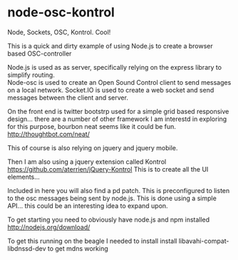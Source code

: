 node-osc-kontrol
================

Node, Sockets, OSC, Kontrol.  Cool!

This is a quick and dirty example of using Node.js to create a browser based OSC-controller

Node.js is used as as server, specifically relying on the express library to simplify routing.  
Node-osc is used to create an Open Sound Control client to send messages on a local network.
Socket.IO is used to create a web socket and send messages between the client and server.

On the front end is twitter bootstrp used for a simple grid based responsive design...
there are a number of other framework I am interestd in exploring for this purpose, 
bourbon neat seems like it could be fun. http://thoughtbot.com/neat/

This of course is also relying on jquery and jquery mobile.

Then I am also using a jquery extension called Kontrol https://github.com/aterrien/jQuery-Kontrol
This is to create all the UI elements...

Included in here you will also find a pd patch.  This is preconfigured to listen to the osc messages
being sent by node.js.  This is done using a simple API... this could be an interesting idea to expand upon.

To get starting you need to obviously have node.js and npm installed
http://nodejs.org/download/

To get this running on the beagle I needed to install install libavahi-compat-libdnssd-dev to get mdns working